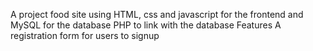 A project food site using  HTML, css and javascript for the frontend and MySQL for the database PHP to link with the database 
Features 
A registration form for users to signup
